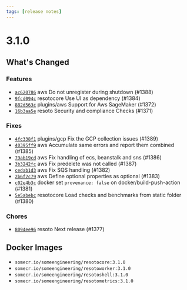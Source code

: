 ```yaml
---
tags: [release notes]
---
```


# 3.1.0

## What's Changed

### Features

- [`ac620786`](https://github.com/someengineering/resoto/commit/ac620786) <span class="badge badge--secondary">aws</span> Do not unregister during shutdown (#1388)
- [`9fcd094c`](https://github.com/someengineering/resoto/commit/9fcd094c) <span class="badge badge--secondary">resotocore</span> Use UI as dependency (#1384)
- [`882d563c`](https://github.com/someengineering/resoto/commit/882d563c) <span class="badge badge--secondary">plugins/aws</span> Support for Aws SageMaker (#1372)
- [`16b3aa5e`](https://github.com/someengineering/resoto/commit/16b3aa5e) <span class="badge badge--secondary">resoto</span> Security and compliance Checks (#1371)

### Fixes

- [`4fc338f1`](https://github.com/someengineering/resoto/commit/4fc338f1) <span class="badge badge--secondary">plugins/gcp</span> Fix the GCP collection issues (#1389)
- [`40395ff9`](https://github.com/someengineering/resoto/commit/40395ff9) <span class="badge badge--secondary">aws</span> Accumulate same errors and report them combined (#1385)
- [`79ab19cd`](https://github.com/someengineering/resoto/commit/79ab19cd) <span class="badge badge--secondary">aws</span> Fix handling of ecs, beanstalk and sns (#1386)
- [`3b3242fc`](https://github.com/someengineering/resoto/commit/3b3242fc) <span class="badge badge--secondary">aws</span> Fix predelete was not called (#1387)
- [`cedab1d3`](https://github.com/someengineering/resoto/commit/cedab1d3) <span class="badge badge--secondary">aws</span> Fix SQS handling (#1382)
- [`2b6f2c79`](https://github.com/someengineering/resoto/commit/2b6f2c79) <span class="badge badge--secondary">aws</span> Define optional properties as optional (#1383)
- [`c02e4b3c`](https://github.com/someengineering/resoto/commit/c02e4b3c) <span class="badge badge--secondary">docker</span> set `provenance: false` on docker/build-push-action (#1381)
- [`5e5abebc`](https://github.com/someengineering/resoto/commit/5e5abebc) <span class="badge badge--secondary">resotocore</span> Load checks and benchmarks from static folder (#1380)

### Chores

- [`8094ee96`](https://github.com/someengineering/resoto/commit/8094ee96) <span class="badge badge--secondary">resoto</span> Next release (#1377)

## Docker Images

- `somecr.io/someengineering/resotocore:3.1.0`
- `somecr.io/someengineering/resotoworker:3.1.0`
- `somecr.io/someengineering/resotoshell:3.1.0`
- `somecr.io/someengineering/resotometrics:3.1.0`
